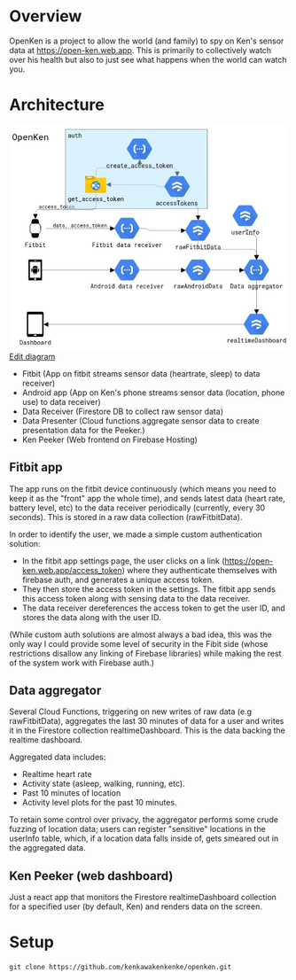 # Overview

OpenKen is a project to allow the world (and family) to spy on Ken's sensor data at https://open-ken.web.app. This is primarily to collectively watch over his health but also to just see what happens when the world can watch you.

# Architecture

![OpenKen architecture](rsrc/architecture.jpg)
[Edit diagram](https://app.cloudskew.com/editor/b2b35deb-9464-4875-9bf0-3ee97e2d3dc6)

- Fitbit (App on fitbit streams sensor data (heartrate, sleep) to data receiver)
- Android app (App on Ken's phone streams sensor data (location, phone use) to data receiver)
- Data Receiver (Firestore DB to collect raw sensor data)
- Data Presenter (Cloud functions aggregate sensor data to create presentation data for the Peeker.)
- Ken Peeker (Web frontend on Firebase Hosting)

## Fitbit app

The app runs on the fitbit device continuously (which means you need to keep it as the "front" app the whole time), and sends latest data (heart rate, battery level, etc) to the data receiver periodically (currently, every 30 seconds). This is stored in a raw data collection (rawFitbitData).

In order to identify the user, we made a simple custom authentication solution:

- In the fitbit app settings page, the user clicks on a link (https://open-ken.web.app/access_token) where they authenticate themselves with firebase auth, and generates a unique access token.
- They then store the access token in the settings. The fitbit app sends this access token along with sensing data to the data receiver.
- The data receiver dereferences the access token to get the user ID, and stores the data along with the user ID.

(While custom auth solutions are almost always a bad idea, this was the only way I could provide some level of security in the Fibit side (whose restrictions disallow any linking of Firebase libraries) while making the rest of the system work with Firebase auth.)

## Data aggregator

Several Cloud Functions, triggering on new writes of raw data (e.g rawFitbitData), aggregates the last 30 minutes of data for a user and writes it in the Firestore collection realtimeDashboard. This is the data backing the realtime dashboard.

Aggregated data includes:

- Realtime heart rate
- Activity state (asleep, walking, running, etc).
- Past 10 minutes of location
- Activity level plots for the past 10 minutes.

To retain some control over privacy, the aggregator performs some crude fuzzing of location data; users can register "sensitive" locations in the userInfo table, which, if a location data falls inside of, gets smeared out in the aggregated data.

## Ken Peeker (web dashboard)

Just a react app that monitors the Firestore realtimeDashboard collection for a specified user (by default, Ken) and renders data on the screen.

# Setup

```
git clone https://github.com/kenkawakenkenke/openken.git
```
